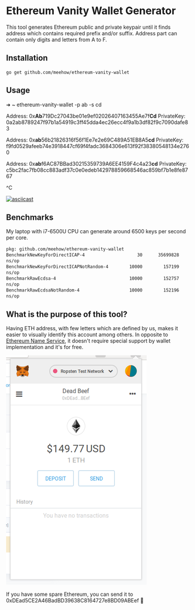 # Ethereum Vanity Wallet Generator

This tool generates Ethereum public and private keypair until it finds address
which contains required prefix and/or suffix.
Address part can contain only digits and letters from A to F.

## Installation

```
go get github.com/meehow/ethereum-vanity-wallet
```

## Usage

➜  ~ ethereum-vanity-wallet -p ab -s cd

Address: 0x**Ab**719Dc27043be01e9ef02026407163455Ae7f**Cd** PrivateKey: 0a2ab8789247f97b1a54919c3ff45dda4ec26ecc4f9a1b3df82f9c7090dafe83

Address: 0x**ab**56b21826316f56f1Ee7e2e69C489A51EB8A5**cd** PrivateKey: f9fd0529afeeb74e3918447cf69f4fadc3684306e613f92f38380548134e2760

Address: 0x**ab**f6AC87BBad30215359739A6EE4159F4c4a23**cd** PrivateKey: c5bc2fac7fb08cc883adf37c0e0edeb142978859668546ac859bf7b1e8fe8767

^C

[![asciicast](https://asciinema.org/a/228369.svg)](https://asciinema.org/a/228369)

## Benchmarks

My laptop with i7-6500U CPU can generate around 6500 keys per second per core.

```
pkg: github.com/meehow/ethereum-vanity-wallet
BenchmarkNewKeyForDirectICAP-4            	      30	  35699828 ns/op
BenchmarkNewKeyForDirectICAPNotRandom-4   	   10000	    157199 ns/op
BenchmarkRawEcdsa-4                       	   10000	    152757 ns/op
BenchmarkRawEcdsaNotRandom-4              	   10000	    152196 ns/op
```

## What is the purpose of this tool?

Having ETH address, with few letters which are defined by us, makes it easier
to visually identify this account among others. In opposite to
[Ethereum Name Service](https://ens.domains/), it doesn't require special
support by wallet implementation and it's for free.

![dead-beef](dead-beef.png)

If you have some spare Ethereum, you can send it to 0xDEad5CE2A46BadBD39638C8164727e8BD09ABEef
🤑

